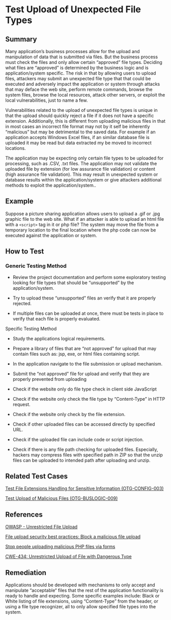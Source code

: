 # Test Upload of Unexpected File Types

## Summary

Many application’s business processes allow for the upload and manipulation of data that is submitted via files. But the business process must check the files and only allow certain “approved” file types. Deciding what files are “approved” is determined by the business logic and is application/system specific. The risk in that by allowing users to upload files, attackers may submit an unexpected file type that that could be executed and adversely impact the application or system through attacks that may deface the web site, perform remote commands, browse the system files, browse the local resources, attack other servers, or exploit the local vulnerabilities, just to name a few.

Vulnerabilities related to the upload of unexpected file types is unique in that the upload should quickly reject a file if it does not have a specific extension. Additionally, this is different from uploading malicious files in that in most cases an incorrect file format may not by it self be inherently “malicious” but may be detrimental to the saved data. For example if an application accepts Windows Excel files, if an similar database file is uploaded it may be read but data extracted my be moved to incorrect locations.

The application may be expecting only certain file types to be uploaded for processing, such as .CSV, .txt files. The application may not validate the uploaded file by extension (for low assurance file validation) or content (high assurance file validation). This may result in unexpected system or database results within the application/system or give attackers additional methods to exploit the application/system..

## Example

Suppose a picture sharing application allows users to upload a .gif or .jpg graphic file to the web site. What if an attacker is able to upload an html file with a `<script>` tag in it or php file? The system may move the file from a temporary location to the final location where the php code can now be executed against the application or system.

## How to Test

### Generic Testing Method

- Review the project documentation and perform some exploratory testing looking for file types that should be “unsupported” by the application/system.

- Try to upload these “unsupported” files an verify that it are properly rejected.

- If multiple files can be uploaded at once, there must be tests in place to verify that each file is properly evaluated.

Specific Testing Method

- Study the applications logical requirements.

- Prepare a library of files that are “not approved” for upload that may contain files such as: jsp, exe, or html files containing script.

- In the application navigate to the file submission or upload mechanism.

- Submit the “not approved” file for upload and verify that they are properly prevented from uploading

- Check if the website only do file type check in client side JavaScript

- Check if the website only check the file type by “Content-Type” in HTTP request.

- Check if the website only check by the file extension.

- Check if other uploaded files can be accessed directly by specified URL.

- Check if the uploaded file can include code or script injection.

- Check if there is any file path checking for uploaded files. Especially, hackers may compress files with specified path in ZIP so that the unzip files can be uploaded to intended path after uploading and unzip.

## Related Test Cases

[Test File Extensions Handling for Sensitive Information (OTG-CONFIG-003)](https://www.owasp.org/index.php/Test_File_Extensions_Handling_for_Sensitive_Information_(OTG-CONFIG-003))

[Test Upload of Malicious Files (OTG-BUSLOGIC-009)](https://www.owasp.org/index.php/Test_Upload_of_Malicious_Files_(OTG-BUSLOGIC-009))

## References

[OWASP - Unrestricted File Upload](https://www.owasp.org/index.php/Unrestricted_File_Upload)

[File upload security best practices: Block a malicious file upload](https://www.computerweekly.com/answer/File-upload-security-best-practices-Block-a-malicious-file-upload)

[Stop people uploading malicious PHP files via forms](https://stackoverflow.com/questions/602539/stop-people-uploading-malicious-php-files-via-forms)

[CWE-434: Unrestricted Upload of File with Dangerous Type](https://cwe.mitre.org/data/definitions/434.html)

## Remediation

Applications should be developed with mechanisms to only accept and manipulate “acceptable“ files that the rest of the application functionality is ready to handle and expecting. Some specific examples include: Black or White listing of file extensions, using “Content-Type” from the header, or using a file type recognizer, all to only allow specified file types into the system.
